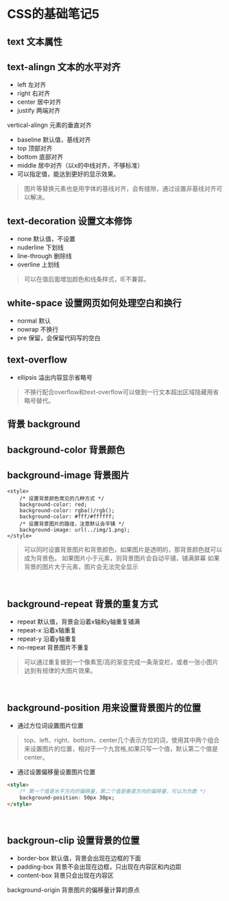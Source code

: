 # CSS的基础笔记5

text 文本属性
---

text-alingn 文本的水平对齐
------
- left 左对齐
- right 右对齐
- center 居中对齐
- justify 两端对齐

vertical-alingn 元素的垂直对齐
- baseline 默认值，基线对齐
- top 顶部对齐
- bottom 底部对齐
- middle 居中对齐（以x的中线对齐，不够标准）
- 可以指定值，能达到更好的显示效果。
> 图片等替换元素也是用字体的基线对齐，会有缝隙，通过设置非基线对齐可以解决。

text-decoration 设置文本修饰
------
- none 默认值，不设置
- nuderline 下划线
- line-through 删除线
- overline 上划线
> 可以在值后面增加颜色和线条样式，IE不兼容。

white-space 设置网页如何处理空白和换行
------
- normal 默认
- nowrap 不换行
- pre 保留，会保留代码写的空白

text-overflow
------
- ellipsis 溢出内容显示省略号

> 不换行配合overflow和text-overflow可以做到一行文本超出区域隐藏用省略号替代。

背景 background
---
background-color 背景颜色
------

background-image 背景图片
------
```
<style>
    /* 设置背景颜色常见的几种方式 */
    background-color: red;
    background-color: rgba()/rgb();
    background-color: #fff/#ffffff;
    /* 设置背景图片的路径，注意默认会平铺 */
    background-image: url(../img/1.png);
</style>
```
> 可以同时设置背景图片和背景颜色，如果图片是透明的，那背景颜色就可以成为背景色。
> 如果图片小于元素，则背景图片会自动平铺，铺满屏幕
> 如果背景的图片大于元素，图片会无法完全显示

<br/>

background-repeat 背景的重复方式
------
- repeat 默认值，背景会沿着x轴和y轴重复铺满
- repeat-x 沿着x轴重复
- repeat-y 沿着y轴重复
- no-repeat 背景图片不重复

> 可以通过重复做到一个像素宽/高的渐变完成一条渐变栏，或者一张小图片达到有规律的大图片效果。
<br/>

background-position 用来设置背景图片的位置
------
- 通过方位词设置图片位置
> top、left、right、bottom、center几个表示方位的词，使用其中两个组合来设置图片的位置，相对于一个九宫格,如果只写一个值，默认第二个值是center。
- 通过设置偏移量设置图片位置
```html
<style>
    /* 第一个值是水平方向的偏移量，第二个值是垂直方向的偏移量，可以为负数 */
    background-position: 50px 30px;
</style>
```

<br/>

backgroun-clip 设置背景的位置
------
- border-box 默认值，背景会出现在边框的下面
- padding-box 背景不会出现在边框，只出现在内容区和内边距
- content-box 背景只会出现在内容区

background-origin 背景图片的偏移量计算的原点
